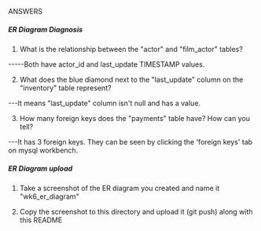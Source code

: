 ANSWERS

##### ER Diagram Diagnosis 

1. What is the relationship between the "actor" and "film_actor" tables?

-----Both have actor_id and last_update TIMESTAMP values.

2. What does the blue diamond next to the "last_update" column on the "inventory" table represent?

---It means "last_update" column isn't null and has a value.

3. How many foreign keys does the "payments" table have? How can you tell?

---It has 3 foreign keys. They can be seen by clicking the 'foreign keys' tab on mysql workbench.

##### ER Diagram upload

1. Take a screenshot of the ER diagram you created and name it "wk6_er_diagram"

2. Copy the screenshot to this directory and upload it (git push) along with this README
